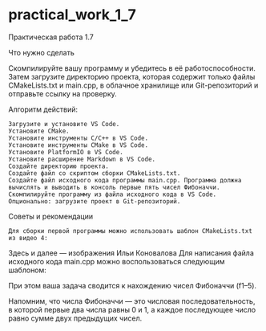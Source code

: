 # practical_work_1_7

Практическая работа 1.7

Что нужно сделать

Скомпилируйте вашу программу и убедитесь в её работоспособности. Затем загрузите директорию проекта, которая содержит только файлы CMakeLists.txt и main.cpp, в облачное хранилище или Git-репозиторий и отправьте ссылку на проверку.

Алгоритм действий:

    Загрузите и установите VS Code.
    Установите CMake.
    Установите инструменты C/C++ в VS Code.
    Установите инструменты CMake в VS Code.
    Установите PlatformIO в VS Code.
    Установите расширение Markdown в VS Code.
    Создайте директорию проекта.
    Создайте файл со скриптом сборки CMakeLists.txt.
    Создайте файл исходного кода программы main.cpp. Программа должна вычислять и выводить в консоль первые пять чисел Фибоначчи.
    Скомпилируйте программу из файла исходного кода в VS Code.
    Опционально: загрузите проект в Git-репозиторий.

Советы и рекомендации

    Для сборки первой программы можно использовать шаблон CMakeLists.txt из видео 4:

Здесь и далее — изображения Ильи Коновалова
Для написания файла исходного кода main.cpp можно воспользоваться следующим шаблоном:

При этом ваша задача сводится к нахождению чисел Фибоначчи (f1–5).

Напомним, что числа Фибоначчи — это числовая последовательность, в которой первые два числа равны 0 и 1, а каждое последующее число равно сумме двух предыдущих чисел.
